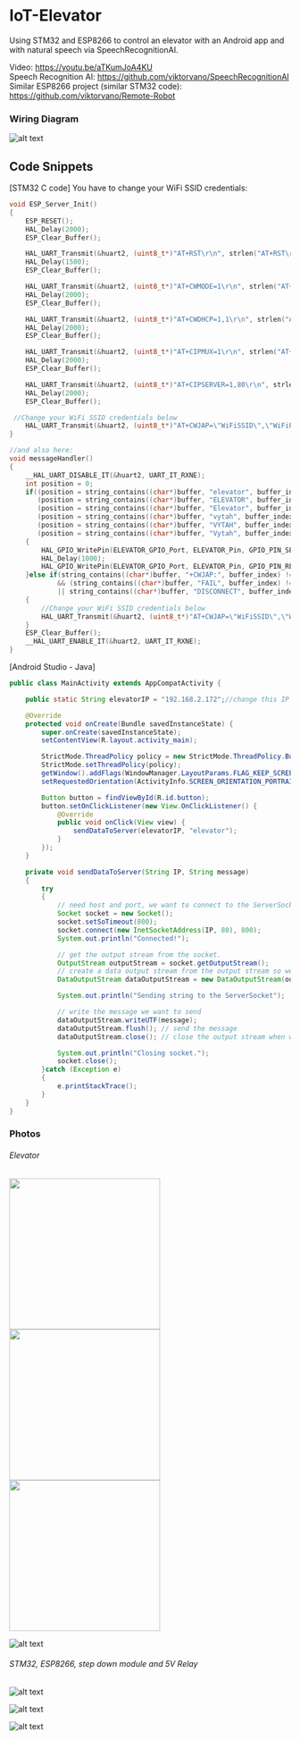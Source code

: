 # IoT-Elevator
 Using STM32 and ESP8266 to control an elevator with an Android app and with natural speech via SpeechRecognitionAI.  
   
 Video: https://youtu.be/aTKumJoA4KU  
 Speech Recognition AI: https://github.com/viktorvano/SpeechRecognitionAI  
 Similar ESP8266 project (similar STM32 code): https://github.com/viktorvano/Remote-Robot
  
  
### Wiring Diagram  
  
![alt text](https://github.com/viktorvano/IoT-Elevator/blob/main/Documents/schematic.png?raw=true)  
  
  
## Code Snippets
  
[STM32 C code] You have to change your WiFi SSID credentials:  
```C
void ESP_Server_Init()
{
	ESP_RESET();
	HAL_Delay(2000);
	ESP_Clear_Buffer();

	HAL_UART_Transmit(&huart2, (uint8_t*)"AT+RST\r\n", strlen("AT+RST\r\n"), 100);
	HAL_Delay(1500);
	ESP_Clear_Buffer();

	HAL_UART_Transmit(&huart2, (uint8_t*)"AT+CWMODE=1\r\n", strlen("AT+CWMODE=1\r\n"), 100);
	HAL_Delay(2000);
	ESP_Clear_Buffer();

	HAL_UART_Transmit(&huart2, (uint8_t*)"AT+CWDHCP=1,1\r\n", strlen("AT+CWDHCP=1,1\r\n"), 100);
	HAL_Delay(2000);
	ESP_Clear_Buffer();

	HAL_UART_Transmit(&huart2, (uint8_t*)"AT+CIPMUX=1\r\n", strlen("AT+CIPMUX=1\r\n"), 100);
	HAL_Delay(2000);
	ESP_Clear_Buffer();

	HAL_UART_Transmit(&huart2, (uint8_t*)"AT+CIPSERVER=1,80\r\n", strlen("AT+CIPSERVER=1,80\r\n"), 100);
	HAL_Delay(2000);
	ESP_Clear_Buffer();

 //Change your WiFi SSID credentials below
	HAL_UART_Transmit(&huart2, (uint8_t*)"AT+CWJAP=\"WiFiSSID\",\"WiFiPASSWORD\"\r\n", strlen("AT+CWJAP=\"WiFiSSID\",\"WiFiPASSWORD\"\r\n"), 100);
}

//and also here:
void messageHandler()
{
	__HAL_UART_DISABLE_IT(&huart2, UART_IT_RXNE);
	int position = 0;
	if((position = string_contains((char*)buffer, "elevator", buffer_index)) != -1 ||
	   (position = string_contains((char*)buffer, "ELEVATOR", buffer_index)) != -1 ||
	   (position = string_contains((char*)buffer, "Elevator", buffer_index)) != -1 ||
	   (position = string_contains((char*)buffer, "vytah", buffer_index)) != -1 ||
	   (position = string_contains((char*)buffer, "VYTAH", buffer_index)) != -1 ||
	   (position = string_contains((char*)buffer, "Vytah", buffer_index)) != -1)
	{
		HAL_GPIO_WritePin(ELEVATOR_GPIO_Port, ELEVATOR_Pin, GPIO_PIN_SET);
		HAL_Delay(1000);
		HAL_GPIO_WritePin(ELEVATOR_GPIO_Port, ELEVATOR_Pin, GPIO_PIN_RESET);
	}else if(string_contains((char*)buffer, "+CWJAP:", buffer_index) != -1
			&& (string_contains((char*)buffer, "FAIL", buffer_index) != -1
			|| string_contains((char*)buffer, "DISCONNECT", buffer_index) != -1))
	{
		//Change your WiFi SSID credentials below
		HAL_UART_Transmit(&huart2, (uint8_t*)"AT+CWJAP=\"WiFiSSID\",\"WiFiPASSWORD\"\r\n", strlen("AT+CWJAP=\"WiFiSSID\",\"WiFiPASSWORD\"\r\n"), 100);
	}
	ESP_Clear_Buffer();
	__HAL_UART_ENABLE_IT(&huart2, UART_IT_RXNE);
}

```    
  
[Android Studio - Java]
```Java
public class MainActivity extends AppCompatActivity {

    public static String elevatorIP = "192.168.2.172";//change this IP address according to your ESP8266

    @Override
    protected void onCreate(Bundle savedInstanceState) {
        super.onCreate(savedInstanceState);
        setContentView(R.layout.activity_main);

        StrictMode.ThreadPolicy policy = new StrictMode.ThreadPolicy.Builder().permitAll().build();
        StrictMode.setThreadPolicy(policy);
        getWindow().addFlags(WindowManager.LayoutParams.FLAG_KEEP_SCREEN_ON);
        setRequestedOrientation(ActivityInfo.SCREEN_ORIENTATION_PORTRAIT);

        Button button = findViewById(R.id.button);
        button.setOnClickListener(new View.OnClickListener() {
            @Override
            public void onClick(View view) {
                sendDataToServer(elevatorIP, "elevator");
            }
        });
    }

    private void sendDataToServer(String IP, String message)
    {
        try
        {
            // need host and port, we want to connect to the ServerSocket at port 7777
            Socket socket = new Socket();
            socket.setSoTimeout(800);
            socket.connect(new InetSocketAddress(IP, 80), 800);
            System.out.println("Connected!");

            // get the output stream from the socket.
            OutputStream outputStream = socket.getOutputStream();
            // create a data output stream from the output stream so we can send data through it
            DataOutputStream dataOutputStream = new DataOutputStream(outputStream);

            System.out.println("Sending string to the ServerSocket");

            // write the message we want to send
            dataOutputStream.writeUTF(message);
            dataOutputStream.flush(); // send the message
            dataOutputStream.close(); // close the output stream when we're done.

            System.out.println("Closing socket.");
            socket.close();
        }catch (Exception e)
        {
            e.printStackTrace();
        }
    }
}
```
  
        
  
### Photos  
###### Elevator  

<img src="https://github.com/viktorvano/IoT-Elevator/blob/main/Documents/IMG_20210726_225514_762.jpg" width="270"/> <img src="https://github.com/viktorvano/IoT-Elevator/blob/main/Documents/IMG_20210726_225547_840.jpg" width="270"/> <img src="https://github.com/viktorvano/IoT-Elevator/blob/main/Documents/IMG_20210726_225614_127.jpg" width="270"/>  
  
    
![alt text](https://github.com/viktorvano/IoT-Elevator/blob/main/Documents/IMG_20210729_152822_182.jpg?raw=true)  
      
###### STM32, ESP8266, step down module and 5V Relay  
![alt text](https://github.com/viktorvano/IoT-Elevator/blob/main/Documents/IMG_20210729_123027_658.jpg?raw=true)  
    
![alt text](https://github.com/viktorvano/IoT-Elevator/blob/main/Documents/IMG_20210729_123042_542.jpg?raw=true)  
    
![alt text](https://github.com/viktorvano/IoT-Elevator/blob/main/Documents/IMG_20210729_123052_021.jpg?raw=true)  
